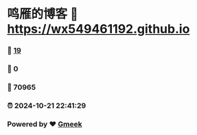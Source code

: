 # 鸣雁的博客 :link: https://wx549461192.github.io 
### :page_facing_up: [19](https://wx549461192.github.io/tag.html) 
### :speech_balloon: 0 
### :hibiscus: 70965 
### :alarm_clock: 2024-10-21 22:41:29 
### Powered by :heart: [Gmeek](https://github.com/Meekdai/Gmeek)
